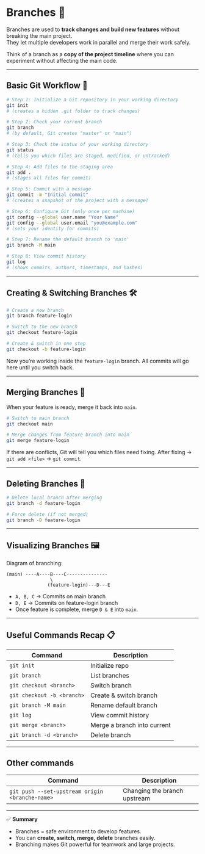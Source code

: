 # Branches 🌿

Branches are used to **track changes and build new features** without breaking the main project.  
They let multiple developers work in parallel and merge their work safely.

Think of a branch as a **copy of the project timeline** where you can experiment without affecting the main code.

---

## Basic Git Workflow 🔄

```bash
# Step 1: Initialize a Git repository in your working directory
git init
# (creates a hidden .git folder to track changes)

# Step 2: Check your current branch
git branch
# (by default, Git creates "master" or "main")

# Step 3: Check the status of your working directory
git status
# (tells you which files are staged, modified, or untracked)

# Step 4: Add files to the staging area
git add .
# (stages all files for commit)

# Step 5: Commit with a message
git commit -m "Initial commit"
# (creates a snapshot of the project with a message)

# Step 6: Configure Git (only once per machine)
git config --global user.name "Your Name"
git config --global user.email "you@example.com"
# (sets your identity for commits)

# Step 7: Rename the default branch to 'main'
git branch -M main

# Step 8: View commit history
git log
# (shows commits, authors, timestamps, and hashes)
```

---

## Creating & Switching Branches 🛠️

```bash
# Create a new branch
git branch feature-login

# Switch to the new branch
git checkout feature-login

# Create & switch in one step
git checkout -b feature-login
```

Now you’re working inside the `feature-login` branch.
All commits will go here until you switch back.

---

## Merging Branches 🔀

When your feature is ready, merge it back into `main`.

```bash
# Switch to main branch
git checkout main

# Merge changes from feature branch into main
git merge feature-login
```

If there are conflicts, Git will tell you which files need fixing.
After fixing → `git add <file>` → `git commit`.

---

## Deleting Branches 🧹

```bash
# Delete local branch after merging
git branch -d feature-login

# Force delete (if not merged)
git branch -D feature-login
```

---

## Visualizing Branches 🖼️

Diagram of branching:

```
(main) ----A----B----C---------------
                \
               (feature-login)---D---E
```

- `A, B, C` → Commits on main branch
- `D, E` → Commits on feature-login branch
- Once feature is complete, merge `D & E` into `main`.

---

## Useful Commands Recap 📋

| Command                    | Description                 |
| -------------------------- | --------------------------- |
| `git init`                 | Initialize repo             |
| `git branch`               | List branches               |
| `git checkout <branch>`    | Switch branch               |
| `git checkout -b <branch>` | Create & switch branch      |
| `git branch -M main`       | Rename default branch       |
| `git log`                  | View commit history         |
| `git merge <branch>`       | Merge a branch into current |
| `git branch -d <branch>`   | Delete branch               |

---

## Other commands

| Command                                         | Description                  |
| ----------------------------------------------- | ---------------------------- |
| `git push --set-upstream origin <branche-name>` | Changing the branch upstream |

---

✅ **Summary**

- Branches = safe environment to develop features.
- You can **create, switch, merge, delete** branches easily.
- Branching makes Git powerful for teamwork and large projects.
